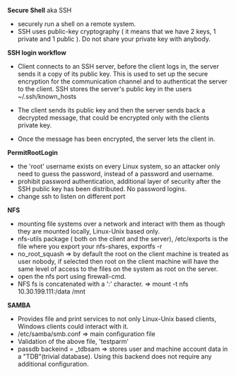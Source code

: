 **Secure Shell** aka SSH
 * securely run a shell on a remote system.
 * SSH uses public-key cryptography ( it means that we have 2 keys, 1 private and 1 public ). Do not share your private key with anybody.

**SSH login workflow**
 * Client connects to an SSH server, before the client logs in, the server sends it a copy of its public key. This is used to
 set up the secure encryption for the communication channel and to authenticat the server to the client. SSH stores the 
 server's public key in the users ~/.ssh/known_hosts
 
 * The client sends its public key and then the server sends back a decrypted message, that could be encrypted only with the clients private key.
 
 * Once the message has been encrypted, the server lets the client in.
 
**PermitRootLogin**
 * the 'root' username exists on every Linux system, so an attacker only need to guess the password, instead of a password and username.
 * prohibit password authentication, additional layer of security after the SSH public key has been distributed. No password logins.
 * change ssh to listen on different port

**NFS**
 * mounting file systems over a network and interact with them as though they are mounted locally, Linux-Unix based only.
 * nfs-utils package ( both on the client and the server), /etc/exports is the file where you export your nfs-shares, exportfs -r
 * no_root_squash => by default the root on the client machine is treated as user nobody, if selected then root on the client machine will have the same level of access to the files on the system as root on the server.
 * open the nfs port using firewall-cmd.
 * NFS fs is concatenated with a ':' character. => mount -t nfs 10.30.199.111:/data /mnt
 
 **SAMBA**
 * Provides file and print services to not only Linux-Unix based clients, Windows clients could  interact with it.
 * /etc/samba/smb.conf => main configuration file
 * Validation of the above file, 'testparm'
 * passdb backeind = _tdbsam => stores user and machine account data in a "TDB"(trivial database). Using this backend does not require any additional configuration. 
 

